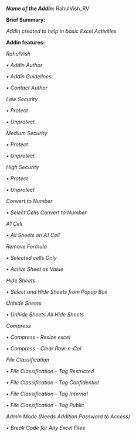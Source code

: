 ***Name of the Addin:*** RahulVish_RV

**Brief Summary:**

_*Addin created to help in basic Excel Activities*_

**Addin features:**

 *RahulVish*

  _• Addin Author_
  
  _• Addin Guidelines_
  
  _• Contact Author_  

 *Low Security*
 
  _• Protect_
  
  _• Unprotect_
  
 *Medium Security*
 
  _• Protect_
  
  _• Unprotect_
  
 *High Security*
 
  _• Protect_
  
  _• Unprotect_
  
 *Convert to Number*
 
  _• Select Cells Convert to Number_
  
 *A1 Cell*
 
  _• All Sheets on A1 Cell_
  
 *Remove Formula*
 
  _• Selected cells Only_
  
  _• Active Sheet as Value_
  
 *Hide Sheets*
 
  _• Select and Hide Sheets from Popup Box_
  
 *Unhide Sheets*
 
  _• Unhide Sheets All Hide Sheets_
  
 *Compress*
 
  _• Compress - Resize excel_
  
  _• Compress - Clear Row-n-Col_
  
 *File Classification*
 
  _• File Classification - Tag Restricted_
  
  _• File Classification - Tag Confidential_
  
  _• File Classification - Tag Internal_
  
  _• File Classification - Tag Public_
  
 *Admin Mode (Needs Addition Password to Access)*
 
  _• Break Code for Any Excel Files_
